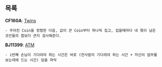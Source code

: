 목록
-----

**CF160A**: [Twins](https://codeforces.com/contest/160/problem/A)
```
- 주어진 Coin을 정렬한 다음, 값이 큰 Coin부터 하나씩 집고, 집을때마다 내 몫이 남은 코인들의 합보다 큰지 검사해준다.
```

**BJ11399**: [ATM](https://www.acmicpc.net/problem/11399)
```
- i번째 손님이 기다려야 하는 시간은 바로 (전사람이 기다려야 하는 시간 + 자신이 업무를 보는데에 드는 시간) 임을 파악
```

